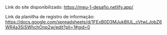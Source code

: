 Link do site disponibilizado: https://meu-1-desafio.netlify.app/

Link da planiilha de registro de informação: https://docs.google.com/spreadsheets/d/1FExB0D3MJukBlUL_cVtwLJobZ6WR4a3SiSWhchOnp2w/edit?pli=1#gid=0
